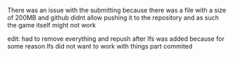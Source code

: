 There was an issue with the submitting because there was a file with a size of 200MB and github didnt allow pushing it to the repository and as such the game itself might not work

edit: had to remove everything and repush after lfs was added because for some reason lfs did not want to work with things part commited
